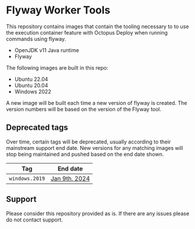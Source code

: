 # Flyway Worker Tools

This repository contains images that contain the tooling necessary to to use the execution container feature with Octopus Deploy when running commands using flyway.

- OpenJDK v11 Java runtime
- Flyway

The following images are built in this repo:

- Ubuntu 22.04
- Ubuntu 20.04 
- Windows 2022 

A new image will be built each time a new version of flyway is created.  The version numbers will be based on the version of the Flyway tool.

## Deprecated tags

Over time, certain tags will be deprecated, usually according to their mainstream support end date. New versions for any matching images will stop being maintained and pushed based on the end date shown.

Tag | End date
---------| ---------------
`windows.2019`| [Jan 9th, 2024](https://learn.microsoft.com/en-us/lifecycle/products/windows-server-2019)

## Support

Please consider this repository provided as is.  If there are any issues please do not contact support.
